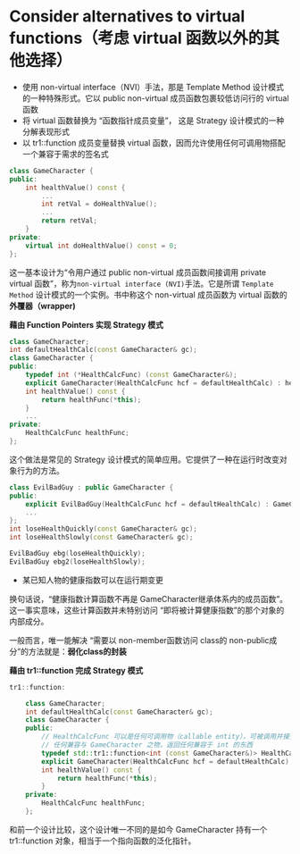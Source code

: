 # Consider alternatives to virtual functions（考虑 virtual 函数以外的其他选择）

- 使用 non-virtual interface（NVI）手法，那是 Template Method 设计模式的一种特殊形式。它以 public non-virtual 成员函数包裹较低访问行的 virtual 函数
- 将 virtual 函数替换为 “函数指针成员变量”， 这是 Strategy 设计模式的一种分解表现形式
- 以 tr1::function 成员变量替换 virtual 函数，因而允许使用任何可调用物搭配一个兼容于需求的签名式


```cpp
class GameCharacter {
public:
    int healthValue() const {
        ...
        int retVal = doHealthValue();
        ...
        return retVal;
    }
private:
    virtual int doHealthValue() const = 0;
};
```

这一基本设计为“令用户通过 public non-virtual 成员函数间接调用 private virtual 函数”，称为``non-virtual interface (NVI)``手法。它是所谓 ``Template Method`` 设计模式的一个实例。书中称这个 non-virtual 成员函数为 virtual 函数的**外覆器（wrapper)**


**藉由 Function Pointers 实现 Strategy 模式**

```cpp
class GameCharacter;
int defaultHealthCalc(const GameCharacter& gc);
class GameCharacter {
public:
    typedef int (*HealthCalcFunc) (const GameCharacter&);
    explicit GameCharacter(HealthCalcFunc hcf = defaultHealthCalc) : healthFunc(hcf) {}
    int healthValue() const {
        return healthFunc(*this);
    }
    ...
private:
    HealthCalcFunc healthFunc;
};
```

这个做法是常见的 Strategy 设计模式的简单应用。它提供了一种在运行时改变对象行为的方法。

```cpp
class EvilBadGuy : public GameCharacter {
public:
    explicit EvilBadGuy(HealthCalcFunc hcf = defaultHealthCalc) : GameCharacter(hcf) {...}
    ...
};
int loseHealthQuickly(const GameCharacter& gc);
int loseHealthSlowly(const GameCharacter& gc);

EvilBadGuy ebg(loseHealthQuickly);
EvilBadGuy ebg2(loseHealthSlowly);
```

- 某已知人物的健康指数可以在运行期变更

换句话说，“健康指数计算函数不再是 GameCharacter继承体系内的成员函数”。这一事实意味，这些计算函数并未特别访问 “即将被计算健康指数”的那个对象的内部成分。

一般而言，唯一能解决 “需要以 non-member函数访问 class的 non-public成分”的方法就是：**弱化class的封装**


**藉由 tr1::function 完成 Strategy 模式**

```cpp
tr1::function:

    class GameCharacter;
    int defaultHealthCalc(const GameCharacter& gc);
    class GameCharacter {
    public:
        // HealthCalcFunc 可以是任何可调用物（callable entity），可被调用并接受
        // 任何兼容与 GameCharacter 之物，返回任何兼容于 int 的东西
        typedef std::tr1::function<int (const GameCharacter&)> HealthCalcFunc;
        explicit GameCharacter(HealthCalcFunc hcf = defaultHealthCalc) : healthFunc(hcf) {}
        int healthValue() const {
            return healthFunc(*this);
        }
    private:
        HealthCalcFunc healthFunc;
    };
```

和前一个设计比较，这个设计唯一不同的是如今 GameCharacter 持有一个 tr1::function 对象，相当于一个指向函数的泛化指针。